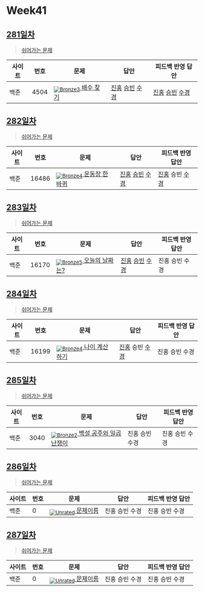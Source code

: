 <!-- tier 리스트 S -->
[Unrated]: https://user-images.githubusercontent.com/33937365/126247607-85783912-c11a-4d50-ac36-8cc7dcb75cd2.png
[NotRated]: https://user-images.githubusercontent.com/33937365/135189055-c3508249-b361-4948-8c36-a74b690cd346.png
[Bronze5]: https://user-images.githubusercontent.com/33937365/126247611-e362d727-17a4-4737-a232-5827e185ab7c.png
[Bronze4]: https://user-images.githubusercontent.com/33937365/126247612-89cbc675-e1d4-43a2-950b-1cb014dca697.png
[Bronze3]: https://user-images.githubusercontent.com/33937365/126247613-b8408610-7bc4-40f8-804f-a30a45ddbb68.png
[Bronze2]: https://user-images.githubusercontent.com/33937365/126247614-d85dc6ff-a520-4c00-82bd-eb593b156bd8.png
[Bronze1]: https://user-images.githubusercontent.com/33937365/126247616-04b2ab30-9891-4b7b-8cb4-38e99b97e834.png
<!-- tier 리스트 E -->

# Week41

## [281일차](Day281)

> [쉬어가는 문제](https://www.acmicpc.net/group/workbook/view/9797/38054)

| 사이트 | 번호 | 문제                                       | 답안           | 피드백 반영 답안 |
| ------ | ---- | ------------------------------------------ | -------------- | ---------------- |
| 백준   | 4504 | [<sub>![Bronze3]</sub> 배수 찾기](https://www.acmicpc.net/problem/4504) | [진홍](Day281/boj4504_kjh.java) [승빈](Day281/boj4504_wsb.java) [수경](Day281/boj4504_hsk.js) | [진홍](Day281/boj4504_kjh.java) [승빈](Day281/boj4504_wsb.java)  [수경](Day281/boj4504_hsk.js)   |

## [282일차](Day282)

> [쉬어가는 문제](https://www.acmicpc.net/group/workbook/view/9797/38060)

| 사이트 | 번호 | 문제                                       | 답안           | 피드백 반영 답안 |
| ------ | ---- | ------------------------------------------ | -------------- | ---------------- |
| 백준   | 16486 | [<sub>![Bronze4]</sub> 운동장 한 바퀴](https://www.acmicpc.net/problem/16486) | [진홍](Day282/boj16486_kjh.py) [승빈](Day282/boj16486_wsb.java) [수경](Day282/boj16486_hsk.js) | [진홍](Day282/boj16486_kjh.py) 승빈 [수경](Day282/boj16486_hsk.js)   |

## [283일차](Day283)

> [쉬어가는 문제](https://www.acmicpc.net/group/workbook/view/9797/38126)

| 사이트 | 번호 | 문제                                       | 답안           | 피드백 반영 답안 |
| ------ | ---- | ------------------------------------------ | -------------- | ---------------- |
| 백준   | 16170    | [<sub>![Bronze5]</sub> 오늘의 날짜는?](https://www.acmicpc.net/problem/16170) | [진홍](Day283/boj16170_kjh.java) [승빈](Day283/boj16170_wsb.java) [수경](Day283/boj16170_hsk.js) | 진홍 승빈 수경   |

## [284일차](Day284)

> [쉬어가는 문제](https://www.acmicpc.net/group/workbook/view/9797/38163)

| 사이트 | 번호 | 문제                                       | 답안           | 피드백 반영 답안 |
| ------ | ---- | ------------------------------------------ | -------------- | ---------------- |
| 백준   | 16199 | [<sub>![Bronze4]</sub> 나이 계산하기](https://www.acmicpc.net/problem/16199) | [진홍](Day284/boj16199_kjh.py) 승빈 [수경](Day284/boj16199_hsk.js) | 진홍 승빈 수경   |

## [285일차](Day285)

> [쉬어가는 문제](https://www.acmicpc.net/group/workbook/view/9797/38200)

| 사이트 | 번호 | 문제                                       | 답안           | 피드백 반영 답안 |
| ------ | ---- | ------------------------------------------ | -------------- | ---------------- |
| 백준   | 3040 | [<sub>![Bronze2]</sub> 백설 공주와 일곱 난쟁이](https://www.acmicpc.net/problem/3040) | 진홍 승빈 수경 | 진홍 승빈 수경   |

## [286일차](Day286)

> [쉬어가는 문제](문제집링크)

| 사이트 | 번호 | 문제                                       | 답안           | 피드백 반영 답안 |
| ------ | ---- | ------------------------------------------ | -------------- | ---------------- |
| 백준   | 0    | [<sub>![Unrated]</sub> 문제이름](문제링크) | 진홍 승빈 수경 | 진홍 승빈 수경   |


## [287일차](Day287)

> [쉬어가는 문제](문제집링크)

| 사이트 | 번호 | 문제                                       | 답안           | 피드백 반영 답안 |
| ------ | ---- | ------------------------------------------ | -------------- | ---------------- |
| 백준   | 0    | [<sub>![Unrated]</sub> 문제이름](문제링크) | 진홍 승빈 수경 | 진홍 승빈 수경   |
